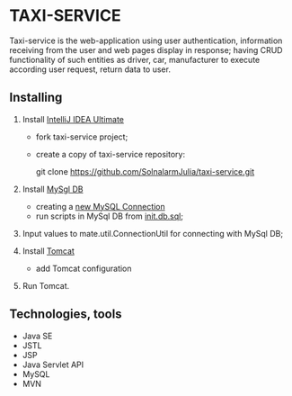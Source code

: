 
# TAXI-SERVICE

Taxi-service is the web-application using user 
authentication, information receiving from the user and web pages display in response; 
having CRUD functionality of such entities as driver, car, manufacturer to execute according user
request, return data to user.

## Installing
   1. Install [IntelliJ IDEA Ultimate](https://www.jetbrains.com/ru-ru/idea/download)
         - fork taxi-service project;
         - create a copy of taxi-service repository:
            
            
            git clone https://github.com/SolnalarmJulia/taxi-service.git
   2. Install [MySgl DB](https://dev.mysql.com/doc/refman/8.0/en/installing.html)
         - creating a [new MySQL Connection](https://dev.mysql.com/doc/workbench/en/wb-getting-started-tutorial-create-connection.html)
         - run scripts in MySql DB from [init.db.sql](init_db.sql);
   3. Input values to mate.util.ConnectionUtil for connecting with MySql DB;
   4. Install [Tomcat](https://archive.apache.org/dist/tomcat/tomcat-9/v9.0.50/bin/)
         - add Tomcat configuration
         
   5. Run Tomcat.   
   
## Technologies, tools

   - Java SE
   - JSTL
   - JSP
   - Java Servlet API
   - MySQL
   - MVN
   